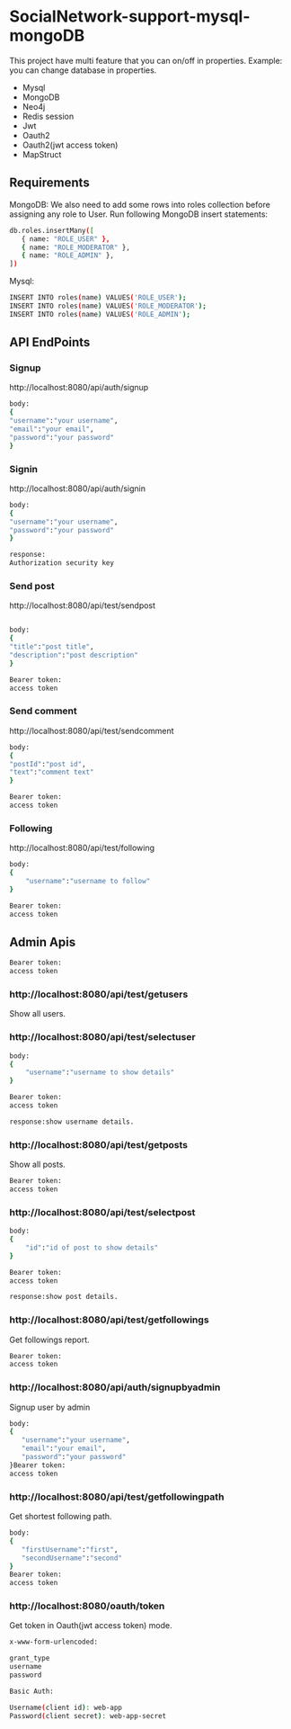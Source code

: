 # SocialNetwork-support-mysql-mongoDB
This project have multi feature that you can on/off in properties.
Example: you can change database in properties.
* Mysql
* MongoDB
* Neo4j
* Redis session
* Jwt
* Oauth2
* Oauth2(jwt access token)
* MapStruct

## Requirements
MongoDB:
We also need to add some rows into roles collection before assigning any role to User. Run following MongoDB insert statements:
```bash
db.roles.insertMany([
   { name: "ROLE_USER" },
   { name: "ROLE_MODERATOR" },
   { name: "ROLE_ADMIN" },
])
```
Mysql:
```bash
INSERT INTO roles(name) VALUES('ROLE_USER');
INSERT INTO roles(name) VALUES('ROLE_MODERATOR');
INSERT INTO roles(name) VALUES('ROLE_ADMIN');
```
## API EndPoints


### Signup
http://localhost:8080/api/auth/signup
```bash
body:
{
"username":"your username",
"email":"your email",
"password":"your password"
}
```
### Signin
http://localhost:8080/api/auth/signin
```bash
body:
{
"username":"your username",
"password":"your password"
}

response:
Authorization security key
```
### Send post
http://localhost:8080/api/test/sendpost
```bash

body:
{
"title":"post title",
"description":"post description"
}

Bearer token:
access token
```
### Send comment
http://localhost:8080/api/test/sendcomment
```bash
body:
{
"postId":"post id",
"text":"comment text"
}

Bearer token:
access token
```
### Following
http://localhost:8080/api/test/following
```bash
body:
{
    "username":"username to follow"
}

Bearer token:
access token
```
## Admin Apis
```bash
Bearer token:
access token
```
### http://localhost:8080/api/test/getusers
Show all users.

### http://localhost:8080/api/test/selectuser
```bash
body:
{
    "username":"username to show details"
}

Bearer token:
access token

response:show username details. 
```

### http://localhost:8080/api/test/getposts
Show all posts.
```bash
Bearer token:
access token
```

### http://localhost:8080/api/test/selectpost
```bash
body:
{
    "id":"id of post to show details"
}

Bearer token:
access token

response:show post details. 
```

### http://localhost:8080/api/test/getfollowings
Get followings report.
```bash
Bearer token:
access token
```

### http://localhost:8080/api/auth/signupbyadmin
Signup user by admin
```bash
body:
{
   "username":"your username",
   "email":"your email",
   "password":"your password"
}Bearer token:
access token
```

### http://localhost:8080/api/test/getfollowingpath
Get shortest following path.
```bash
body:
{
   "firstUsername":"first",
   "secondUsername":"second"
}
Bearer token:
access token
```

### http://localhost:8080/oauth/token
Get token in Oauth(jwt access token) mode.
```bash
x-www-form-urlencoded:

grant_type
username
password

Basic Auth:

Username(client id): web-app
Password(client secret): web-app-secret
```



